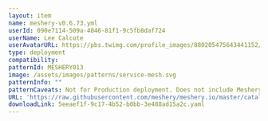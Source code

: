 ```yaml
---
layout: item
name: meshery-v0.6.73.yml
userId: 090e7114-509a-4046-81f1-9c5fb8daf724
userName: Lee Calcote
userAvatarURL: https://pbs.twimg.com/profile_images/880205475643441152/V_vhfnzb_400x400.jpg
type: deployment
compatibility: 
patternId: MESHERY013
image: /assets/images/patterns/service-mesh.svg
patternInfo: ""
patternCaveats: Not for Production deployment. Does not include Meshery Cloud.
URL: 'https://raw.githubusercontent.com/meshery/meshery.io/master/catalog/5eeaef1f-9c17-4b52-b0bb-3e488ad15a2c.yaml'
downloadLink: 5eeaef1f-9c17-4b52-b0bb-3e488ad15a2c.yaml
---
```

